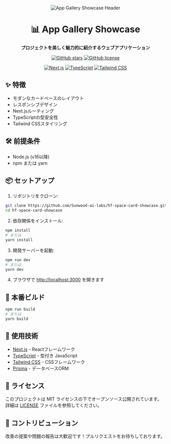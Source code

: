 <div align="center">

![App Gallery Showcase Header](https://github.com/user-attachments/assets/24a2edc1-dc5e-4dda-8d1a-638ab29aede7)

# 📊 App Gallery Showcase

**プロジェクトを美しく魅力的に紹介するウェブアプリケーション**

[![GitHub stars](https://img.shields.io/github/stars/Sunwood-ai-labs/hf-space-card-showcase?style=social)](https://github.com/Sunwood-ai-labs/hf-space-card-showcase)
[![GitHub license](https://img.shields.io/github/license/Sunwood-ai-labs/hf-space-card-showcase)](https://github.com/Sunwood-ai-labs/hf-space-card-showcase/blob/main/LICENSE)


[![Next.js](https://img.shields.io/badge/Next.js-000000?style=for-the-badge&logo=nextdotjs&logoColor=white)](https://nextjs.org/)
[![TypeScript](https://img.shields.io/badge/TypeScript-3178C6?style=for-the-badge&logo=typescript&logoColor=white)](https://www.typescriptlang.org/)
[![Tailwind CSS](https://img.shields.io/badge/Tailwind_CSS-38B2AC?style=for-the-badge&logo=tailwind-css&logoColor=white)](https://tailwindcss.com/)

</div>

## ✨ 特徴

- モダンなカードベースのレイアウト
- レスポンシブデザイン
- Next.jsルーティング
- TypeScriptの型安全性
- Tailwind CSSスタイリング

## 🛠️ 前提条件

- Node.js (v16以降)
- npm または yarn

## 📦 セットアップ

1. リポジトリをクローン:
```bash
git clone https://github.com/Sunwood-ai-labs/hf-space-card-showcase.git
cd hf-space-card-showcase
```

2. 依存関係をインストール:
```bash
npm install
# または
yarn install
```

3. 開発サーバーを起動:
```bash
npm run dev
# または
yarn dev
```

4. ブラウザで [http://localhost:3000](http://localhost:3000) を開きます

## 🚀 本番ビルド

```bash
npm run build
# または
yarn build
```

## 🔧 使用技術

- [Next.js](https://nextjs.org/) - Reactフレームワーク
- [TypeScript](https://www.typescriptlang.org/) - 型付き JavaScript
- [Tailwind CSS](https://tailwindcss.com/) - CSSフレームワーク
- [Prisma](https://www.prisma.io/) - データベースORM

## 📄 ライセンス

このプロジェクトは MIT ライセンスの下でオープンソース公開されています。詳細は [LICENSE](LICENSE) ファイルを参照してください。

## 🤝 コントリビューション

改善の提案や問題の報告は大歓迎です！プルリクエストをお待ちしております。